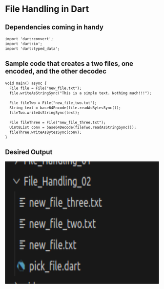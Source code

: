 # File Handling in Dart

## Dependencies coming in handy

```
import 'dart:convert';
import 'dart:io';
import 'dart:typed_data';
```

## Sample code that creates a two files, one encoded, and the other decodec

```
void main() async {
  File file = File("new_file.txt");
  file.writeAsStringSync("This is a simple text. Nothing much!!!");

  File fileTwo = File("new_file_two.txt");
  String text = base64Encode(file.readAsBytesSync());
  fileTwo.writeAsStringSync(text);

  File fileThree = File("new_file_three.txt");
  Uint8List conv = base64Decode(fileTwo.readAsStringSync());
  fileThree.writeAsBytesSync(conv);
}
```

## Desired Output

<img src="images/files.png" width="700" height="400">